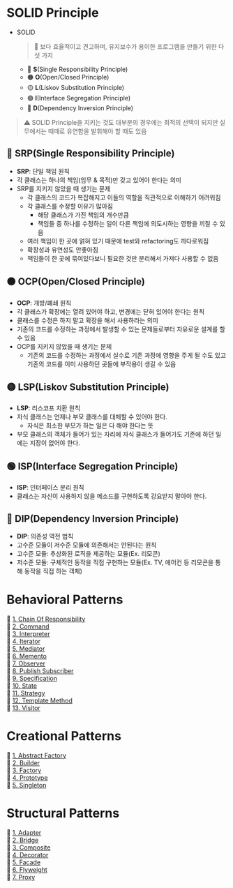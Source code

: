 # SOLID Principle
- SOLID
  > 📌 보다 효율적이고 견고하며, 유지보수가 용이한 프로그램을 만들기 위한 다섯 가지
  - 🔴 **S**(Single Responsibility Principle)
  - 🟠 **O**(Open/Closed Principle)
  - 🟡 **L**(Liskov Substitution Principle)
  - 🟢 **I**(Interface Segregation Principle)
  - 🔵 **D**(Dependency Inversion Principle)

> ⚠️ SOLID Principle을 지키는 것도 대부분의 경우에는 최적의 선택이 되지만 실무에서는 때때로 유연함을 발휘해야 할 때도 있음

## 🔴 SRP(Single Responsibility Principle)
- **SRP**: 단일 책임 원칙
- 각 클래스는 하나의 책임(임무 & 목적)만 갖고 있어야 한다는 의미
- SRP를 지키지 않았을 때 생기는 문제
  - 각 클래스의 코드가 복잡해지고 이들의 역할을 직관적으로 이해하기 어려워짐
  - 각 클래스를 수정할 이유가 많아짐
    - 해당 클래스가 가진 책임의 개수만큼
    - 책임들 중 하나를 수정하는 일이 다른 책임에 의도시하는 영향을 끼칠 수 있음
  - 여러 책임이 한 곳에 얽혀 있기 때문에 test와 refactoring도 까다로워짐
  - 확장성과 유연성도 안좋아짐
  - 책임들이 한 곳에 묶여있다보니 필요한 것만 분리해서 가져다 사용할 수 없음

## 🟠 OCP(Open/Closed Principle)
- **OCP**: 개방/폐쇄 원칙
- 각 클래스가 확장에는 열려 있어야 하고, 변경에는 닫혀 있어야 한다는 원칙
- 클래스를 수정은 하지 말고 확장을 해서 사용하라는 의미
- 기존의 코드를 수정하는 과정에서 발생할 수 있는 문제들로부터 자유로운 설계를 할 수 있음
- OCP를 지키지 않았을 때 생기는 문제
  - 기존의 코드를 수정하는 과정에서 실수로 기존 과정에 영향을 주게 될 수도 있고 기존의 코드를 이미 사용하던 곳들에 부작용이 생길 수 있음

## 🟡 LSP(Liskov Substitution Principle)
- **LSP**: 리스코프 치환 원칙
- 자식 클래스는 언제나 부모 클래스를 대체할 수 있어야 한다.
  - 자식은 최소한 부모가 하는 일은 다 해야 한다는 뜻
- 부모 클래스의 객체가 들어가 있는 자리에 자식 클래스가 들어가도 기존에 하던 일에는 지장이 없어야 한다.

## 🟢 ISP(Interface Segregation Principle)
- **ISP**: 인터페이스 분리 원칙
- 클래스는 자신이 사용하지 않을 메소드를 구현하도록 강요받지 말아야 한다.

## 🔵 DIP(Dependency Inversion Principle)
- **DIP**: 의존성 역전 법칙
- 고수준 모듈이 저수준 모듈에 의존해서는 안된다는 원칙
- 고수준 모듈: 추상화된 로직을 제공하는 모듈(Ex. 리모콘)
- 저수준 모듈: 구체적인 동작을 직접 구현하는 모듈(Ex. TV, 에어컨 등 리모콘을 통해 동작을 직접 하는 객체)

# Behavioral Patterns
🔗 [1. Chain Of Responsibility](https://github.com/jjjuuuun/OODP-Java/tree/main/src/main/java/Behavior/chain_of_responsibility)    
🔗 [2. Command](https://github.com/jjjuuuun/OODP-Java/tree/main/src/main/java/Behavior/command)                       
🔗 [3. Interpreter](https://github.com/jjjuuuun/OODP-Java/tree/main/src/main/java/Behavior/interpreter)          
🔗 [4. Iterator](https://github.com/jjjuuuun/OODP-Java/tree/main/src/main/java/Behavior/iterator)             
🔗 [5. Mediator](https://github.com/jjjuuuun/OODP-Java/tree/main/src/main/java/Behavior/mediator)             
🔗 [6. Memento](https://github.com/jjjuuuun/OODP-Java/tree/main/src/main/java/Behavior/memento)  
🔗 [7. Observer](https://github.com/jjjuuuun/OODP-Java/tree/main/src/main/java/Behavior/observer)  
🔗 [8. Publish Subscriber](https://github.com/jjjuuuun/OODP-Java/tree/main/src/main/java/Behavior/publish_subscriber)  
🔗 [9. Specification](https://github.com/jjjuuuun/OODP-Java/tree/main/src/main/java/Behavior/specification)  
🔗 [10. State](https://github.com/jjjuuuun/OODP-Java/tree/main/src/main/java/Behavior/state)  
🔗 [11. Strategy](https://github.com/jjjuuuun/OODP-Java/tree/main/src/main/java/Behavior/strategy)  
🔗 [12. Template Method](https://github.com/jjjuuuun/OODP-Java/tree/main/src/main/java/Behavior/template_method)  
🔗 [13. Visitor](https://github.com/jjjuuuun/OODP-Java/tree/main/src/main/java/Behavior/visitor)  

# Creational Patterns
🔗 [1. Abstract Factory](https://github.com/jjjuuuun/OODP-Java/tree/main/src/main/java/creation/abstract_factory)  
🔗 [2. Builder](https://github.com/jjjuuuun/OODP-Java/tree/main/src/main/java/creation/builder)  
🔗 [3. Factory](https://github.com/jjjuuuun/OODP-Java/tree/main/src/main/java/creation/factory)  
🔗 [4. Prototype](https://github.com/jjjuuuun/OODP-Java/tree/main/src/main/java/creation/prototype)  
🔗 [5. Singleton](https://github.com/jjjuuuun/OODP-Java/tree/main/src/main/java/creation/singleton)  

# Structural Patterns
🔗 [1. Adapter](https://github.com/jjjuuuun/OODP-Java/tree/main/src/main/java/structure/adapter)  
🔗 [2. Bridge](https://github.com/jjjuuuun/OODP-Java/tree/main/src/main/java/structure/bridge)  
🔗 [3. Composite](https://github.com/jjjuuuun/OODP-Java/tree/main/src/main/java/structure/composite)  
🔗 [4. Decorator](https://github.com/jjjuuuun/OODP-Java/tree/main/src/main/java/structure/decorator)  
🔗 [5. Facade](https://github.com/jjjuuuun/OODP-Java/tree/main/src/main/java/structure/facade)  
🔗 [6. Flyweight](https://github.com/jjjuuuun/OODP-Java/tree/main/src/main/java/structure/flyweight)  
🔗 [7. Proxy](https://github.com/jjjuuuun/OODP-Java/tree/main/src/main/java/structure/proxy)  